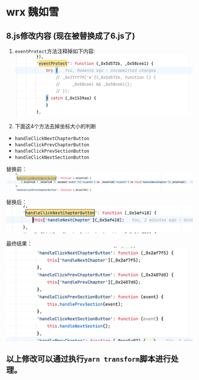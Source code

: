 # wrx 魏如雪


## 8.js修改内容 (现在被替换成了6.js了)
1. `eventProtect`方法注释掉如下内容:
   ![eventProtect注释掉body](assets/img_2.png)

2. 下面这4个方法去掉坐标大小的判断
- `handleClickNextChapterButton`
- `handleClickPrevChapterButton`
- `handleClickPrevSectionButton`
- `handleClickNextSectionButton`

替换前：
![handleClickNextChapterButton替换前](assets/img_3.png)

替换后：
![handleClickNextChapterButton替换后](assets/img_4.png)

最终结果：
![最终替换结果](assets/img_1.png)

## 以上修改可以通过执行`yarn transform`脚本进行处理。
